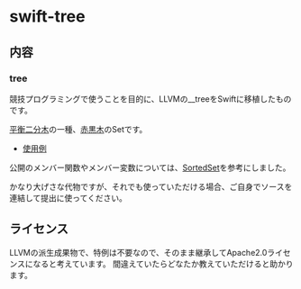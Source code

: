 # swift-tree

## 内容

### tree

競技プログラミングで使うことを目的に、LLVMの__treeをSwiftに移植したものです。

[平衡二分木](https://ja.wikipedia.org/wiki/平衡二分探索木)の一種、[赤黒木](https://ja.wikipedia.org/wiki/赤黒木)のSetです。

- [使用例](https://atcoder.jp/contests/abc370/submissions/57922896)

公開のメンバー関数やメンバー変数については、[SortedSet](https://github.com/tatyam-prime/SortedSet)を参考にしました。

かなり大げさな代物ですが、それでも使っていただける場合、ご自身でソースを連結して提出に使ってください。

## ライセンス

LLVMの派生成果物で、特例は不要なので、そのまま継承してApache2.0ライセンスになると考えています。
間違えていたらどなたか教えていただけると助かります。

